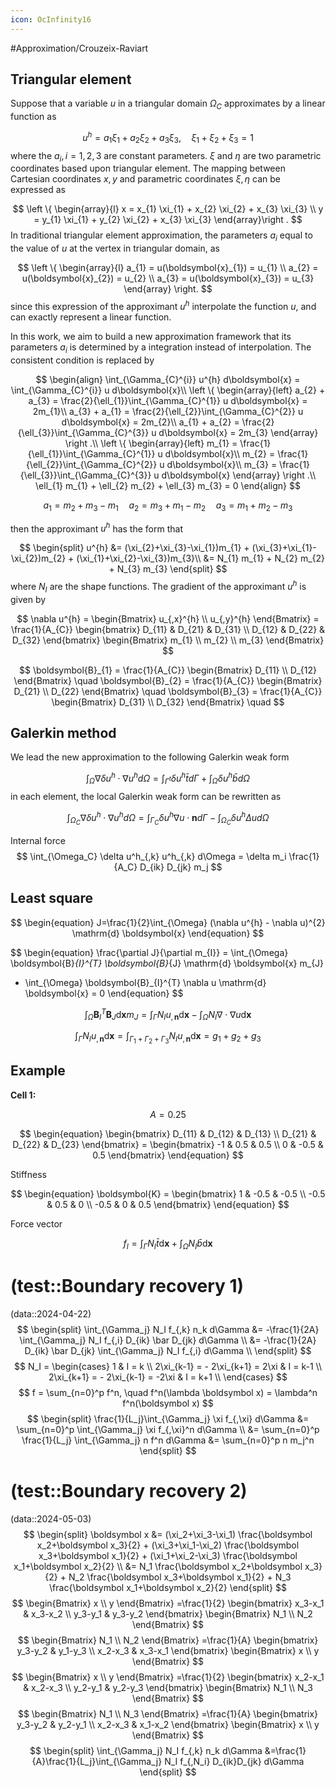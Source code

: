 ```yaml
---
icon: OcInfinity16
---
```


#Approximation/Crouzeix-Raviart 
## Triangular element

Suppose that a variable $u$ in a triangular domain $\Omega_{C}$ approximates by a linear function as

$$
u^{h} = a_{1} \xi_{1} + a_{2} \xi_{2} + a_{3} \xi_{3}, \quad \xi_{1} + \xi_{2} + \xi_{3} = 1
$$
 where the $a_{i},i=1,2,3$ are constant parameters. $\xi$ and $\eta$ are two parametric coordinates based upon triangular element. The mapping between Cartesian coordinates $x,y$ and parametric coordinates $\xi,\eta$ can be expressed as
 
$$
\left \{ \begin{array}{l}
x = x_{1} \xi_{1} + x_{2} \xi_{2} + x_{3} \xi_{3} \\
y = y_{1} \xi_{1} + y_{2} \xi_{2} + x_{3} \xi_{3}
\end{array}\right .
$$
In traditional triangular element approximation, the parameters $a_{i}$ equal to the value of $u$ at the vertex in triangular domain, as

$$
\left \{ \begin{array}{l}
a_{1} = u(\boldsymbol{x}_{1}) = u_{1} \\
a_{2} = u(\boldsymbol{x}_{2}) = u_{2} \\
a_{3} = u(\boldsymbol{x}_{3}) = u_{3}
\end{array} \right.
$$
 since this expression of the approximant $u^{h}$ interpolate the function $u$, and can exactly represent a linear function.

In this work, we aim to build a new approximation framework that its parameters $a_{i}$ is determined by a integration instead of interpolation. The consistent condition is replaced by 

$$
\begin{align}
\int_{\Gamma_{C}^{i}} u^{h} d\boldsymbol{x} = \int_{\Gamma_{C}^{i}} u d\boldsymbol{x}\\
\left \{ \begin{array}{left}
a_{2} + a_{3} = \frac{2}{\ell_{1}}\int_{\Gamma_{C}^{1}} u d\boldsymbol{x} = 2m_{1}\\
a_{3} + a_{1} = \frac{2}{\ell_{2}}\int_{\Gamma_{C}^{2}} u d\boldsymbol{x} = 2m_{2}\\
a_{1} + a_{2} = \frac{2}{\ell_{3}}\int_{\Gamma_{C}^{3}} u d\boldsymbol{x} = 2m_{3}
\end{array} \right .\\
\left \{ \begin{array}{left}
m_{1} = \frac{1}{\ell_{1}}\int_{\Gamma_{C}^{1}} u d\boldsymbol{x}\\
m_{2} = \frac{1}{\ell_{2}}\int_{\Gamma_{C}^{2}} u d\boldsymbol{x}\\
m_{3} = \frac{1}{\ell_{3}}\int_{\Gamma_{C}^{3}} u d\boldsymbol{x}
\end{array} \right .\\
\ell_{1} m_{1} + \ell_{2} m_{2} + \ell_{3} m_{3} = 0
\end{align}
$$

$$
a_{1} = m_{2} + m_{3} - m_{1} \quad 
a_{2} = m_{3} + m_{1} - m_{2} \quad 
a_{3} = m_{1} + m_{2} - m_{3}
$$

then the approximant $u^{h}$ has the form that

$$
\begin{split}
u^{h} &= (\xi_{2}+\xi_{3}-\xi_{1})m_{1} + 
(\xi_{3}+\xi_{1}-\xi_{2})m_{2} + 
(\xi_{1}+\xi_{2}-\xi_{3})m_{3}\\
&= N_{1} m_{1} + N_{2} m_{2} + N_{3} m_{3}
\end{split}
$$
where $N_{I}$ are the shape functions. The gradient of the approximant $u^{h}$ is given by

$$
\nabla u^{h} = 
\begin{Bmatrix}
u_{,x}^{h} \\ u_{,y}^{h}
\end{Bmatrix} = 
\frac{1}{A_{C}}
\begin{bmatrix}
D_{11} & D_{21} & D_{31} \\
D_{12} & D_{22} & D_{32}
\end{bmatrix}
\begin{Bmatrix}
m_{1} \\ m_{2} \\ m_{3}
\end{Bmatrix}
$$

$$
\boldsymbol{B}_{1} = \frac{1}{A_{C}} \begin{Bmatrix} D_{11} \\ D_{12} \end{Bmatrix} \quad 
\boldsymbol{B}_{2} = \frac{1}{A_{C}} \begin{Bmatrix} D_{21} \\ D_{22} \end{Bmatrix} \quad
\boldsymbol{B}_{3} = \frac{1}{A_{C}} \begin{Bmatrix} D_{31} \\ D_{32} \end{Bmatrix} \quad
$$

## Galerkin method

We lead the new approximation to the following Galerkin weak form

$$
\int_{\Omega} \nabla \delta u^{h} \cdot \nabla u^{h} d\Omega = 
\int_{\Gamma^{t}} \delta u^{h} \bar{t} d\Gamma +
\int_{\Omega} \delta u^{h} \bar{b} d\Omega
$$
in each element, the local Galerkin weak form can be rewritten as

$$
\int_{\Omega_{C}} \nabla \delta u^{h} \cdot \nabla u^{h} d\Omega = 
\int_{\Gamma_{C}} \delta u^{h} \nabla u \cdot \boldsymbol{n} d\Gamma -
\int_{\Omega_{C}} \delta u^{h} \Delta u d\Omega
$$

Internal force
$$
\int_{\Omega_C} \delta u^h_{,k} u^h_{,k} d\Omega =
\delta m_i \frac{1}{A_C} D_{ik} D_{jk} m_j
$$

## Least square

$$
\begin{equation}
J=\frac{1}{2}\int_{\Omega} (\nabla u^{h} - \nabla u)^{2} \mathrm{d} \boldsymbol{x}
\end{equation}
$$


$$
\begin{equation}
\frac{\partial J}{\partial m_{I}} = \int_{\Omega} \boldsymbol{B}_{I}^{T} \boldsymbol{B}_{J} \mathrm{d} \boldsymbol{x} m_{J} 
- \int_{\Omega} \boldsymbol{B}_{I}^{T} \nabla u \mathrm{d} \boldsymbol{x} = 0
\end{equation}
$$


$$
\begin{equation}
\int_{\Omega} \boldsymbol{B}_{I}^{T} \boldsymbol{B}_{J} \mathrm{d} \boldsymbol{x} m_{J} = 
\int_{\Gamma} N_{I} u_{,\boldsymbol{n}} \mathrm{d}\boldsymbol{x} - \int_{\Omega} N_{I} \nabla \cdot \nabla u \mathrm{d} \boldsymbol{x}
\end{equation}
$$

$$
\begin{equation}
\int_{\Gamma} N_{I} u_{,\boldsymbol{n}} \mathrm{d}\boldsymbol{x} = 
\int_{\Gamma_{1}+\Gamma_{2}+\Gamma_{3}} N_{I} u_{,\boldsymbol{n}} \mathrm{d}\boldsymbol{x} =
g_{1} + g_{2} + g_{3}
\end{equation}
$$

## Example


**Cell 1:**



$$
\begin{equation}
A = 0.25
\end{equation}
$$

$$
\begin{equation}
\begin{bmatrix}
D_{11} & D_{12} & D_{13} \\
D_{21} & D_{22} & D_{23}
\end{bmatrix} = 
\begin{bmatrix}
-1 &  0.5 & 0.5 \\
 0 & -0.5 & 0.5
\end{bmatrix} 
\end{equation}
$$


Stiffness

$$
\begin{equation}
\boldsymbol{K} = 
\begin{bmatrix}
   1 & -0.5 & -0.5 \\
-0.5 &  0.5 &    0 \\
-0.5 &    0 &  0.5
\end{bmatrix}
\end{equation}
$$

Force vector

$$
\begin{equation}
f_{I} = \int_{\Gamma} N_{I} \bar{t} \mathrm{d} \boldsymbol{x} + \int_{\Omega} N_{I} \bar{b} \mathrm{d} \boldsymbol{x}
\end{equation}
$$

# (test::Boundary recovery 1)
(data::2024-04-22)
$$
\begin{split}
\int_{\Gamma_j} N_I f_{,k} n_k d\Gamma
&= -\frac{1}{2A} \int_{\Gamma_j} N_I f_{,i} D_{ik} \bar D_{jk} d\Gamma \\
&= -\frac{1}{2A} D_{ik} \bar D_{jk} \int_{\Gamma_j} N_I f_{,i} d\Gamma \\
\end{split}
$$
$$
N_I = \begin{cases}
1 & I = k \\
2\xi_{k-1} = - 2\xi_{k+1} = 2\xi & I = k-1 \\
2\xi_{k+1} = - 2\xi_{k-1} = -2\xi & I = k+1 \\
\end{cases}
$$
$$
f = \sum_{n=0}^p f^n, \quad f^n(\lambda \boldsymbol x) = \lambda^n f^n(\boldsymbol x)
$$
$$
\begin{split}
\frac{1}{L_j}\int_{\Gamma_j} \xi f_{,\xi} d\Gamma &= \sum_{n=0}^p \int_{\Gamma_j} \xi f_{,\xi}^n d\Gamma \\
&= \sum_{n=0}^p \frac{1}{L_j} \int_{\Gamma_j} n f^n d\Gamma
&= \sum_{n=0}^p n m_j^n
\end{split}
$$

# (test::Boundary recovery 2)
(data::2024-05-03)
$$
\begin{split}
\boldsymbol x &= (\xi_2+\xi_3-\xi_1) \frac{\boldsymbol x_2+\boldsymbol x_3}{2} + (\xi_3+\xi_1-\xi_2) \frac{\boldsymbol x_3+\boldsymbol x_1}{2} + (\xi_1+\xi_2-\xi_3) \frac{\boldsymbol x_1+\boldsymbol x_2}{2} \\
&= N_1 \frac{\boldsymbol x_2+\boldsymbol x_3}{2} + N_2 \frac{\boldsymbol x_3+\boldsymbol x_1}{2} + N_3 \frac{\boldsymbol x_1+\boldsymbol x_2}{2}
\end{split}
$$
$$
\begin{Bmatrix}
x \\ y
\end{Bmatrix} =\frac{1}{2}
\begin{bmatrix}
x_3-x_1 & x_3-x_2 \\ y_3-y_1 & y_3-y_2
\end{bmatrix}
\begin{Bmatrix}
N_1 \\ N_2
\end{Bmatrix}
$$
$$
\begin{Bmatrix}
N_1 \\ N_2
\end{Bmatrix} =\frac{1}{A}
\begin{bmatrix}
y_3-y_2 & y_1-y_3 \\
x_2-x_3 & x_3-x_1
\end{bmatrix}
\begin{Bmatrix}
x \\ y
\end{Bmatrix}
$$
$$
\begin{Bmatrix}
x \\ y
\end{Bmatrix} =\frac{1}{2}
\begin{bmatrix}
x_2-x_1 & x_2-x_3 \\ y_2-y_1 & y_2-y_3
\end{bmatrix}
\begin{Bmatrix}
N_1 \\ N_3
\end{Bmatrix}
$$
$$
\begin{Bmatrix}
N_1 \\ N_3
\end{Bmatrix} =\frac{1}{A}
\begin{bmatrix}
y_3-y_2 & y_2-y_1 \\
x_2-x_3 & x_1-x_2
\end{bmatrix}
\begin{Bmatrix}
x \\ y
\end{Bmatrix}
$$
$$
\begin{split}
\int_{\Gamma_j} N_I f_{,k} n_k d\Gamma &=\frac{1}{A}\frac{1}{L_j}\int_{\Gamma_j} N_I f_{,N_i} D_{ik}D_{jk} d\Gamma
\end{split}
$$
